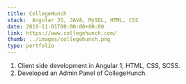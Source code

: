 ```yaml
---
title: CollegeHunch
stack:  Angular JS, JAVA, MySQL, HTML, CSS
date: 2019-11-01T00:00:00+00:00
link: https://www.collegehunch.com/
thumb: ../images/collegehunch.png
type: portfolio
---
```


1. Client side development in Angular 1, HTML, CSS, SCSS.
2. Developed an Admin Panel of CollegeHunch.
